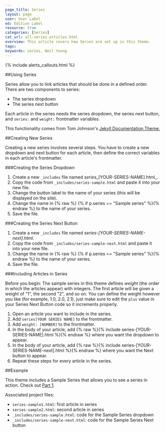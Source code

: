 ```yaml
---
page_title: Series
layout: page
user: User Label
ed: Edition Label
resource: true
categories: [Series]
cat_url: all-series-articles.html
overview: This article covers how Series are set up in this theme.
tags:
keywords: series, Neil Young
---
```

{% include alerts_callouts.html %}

##Using Series

Series allow you to link articles that should be done in a defined order.
There are two components to series:

- The series dropdown
- The series next button

Each article in the series needs the series dropdown, the series next button, and ```series:``` and ```weight:``` frontmatter variables.

This functionality comes from Tom Johnson's <a href="https://github.com/tomjohnson1492/documentation-theme-jekyll">Jekyll Documentation Theme.</a>

##Creating New Series

Creating a new series involves several steps. You have to create a new dropdown and next button for each article, then define the correct variables in each article's frontmatter.


###Creating the Series Dropdown

1. Create a new ```_includes``` file named _series__[YOUR-SERIES-NAME].html_.
2. Copy the code from ```_includes/series-sample.html``` and paste it into your new file.
3. Change the button label to the name of your series (this will be displayed on the site).
4. Change the name in {% raw %} {% if p.series == "Sample series" %}{% endraw %} to the name of your series.
5. Save the file.

###Creating the Series Next Button

1. Create a new ```_includes``` file named _series-[YOUR-SERIES-NAME-next].html_.
2. Copy the code from ```_includes/series-sample-next.html``` and paste it into your new file.
3. Change the name in {% raw %} {% if p.series == "Sample series" %}{% endraw %} to the name of your series.
5. Save the file.

###Including Articles in Series

Before you begin:
The sample series in this theme defines _weight_ (the order in which the articles appear) with integers. The first article will be given a weight of "1", the second "2", and so on. You can define the weight however you like (for example, 1.0, 2.0, 2.1), just make sure to edit the ```plus``` value in your Series Next Button code so it increments properly.

1. Open an article you want to include in the series.
2. Add ```series[YOUR SERIES NAME]``` to the frontmatter.
3. Add ```weight: [NUMBER]``` to the frontmatter.
4. In the body of your article, add {% raw %}{% include series-[YOUR-SERIES-NAME].html  %}{% endraw %} where you want the dropdown to appear.
5. In the body of your article, add {% raw %}{% include series-[YOUR-SERIES-NAME-next].html  %}{% endraw %} where you want the Next button to appear.
6. Repeat these steps for every article in the series.

##Example

This theme includes a Sample Series that allows you to see a series in action.
Check out [Part 1](series-sample1.html).

Associated project files:

- ```series-sample1.html```: first article in series
- ```series-sample2.html```: second article in series
- ```_includes/series-sample.html```: code for the Sample Series dropdown
- ```_includes/series-sample-next.html```: code for the Sample Series Next button
